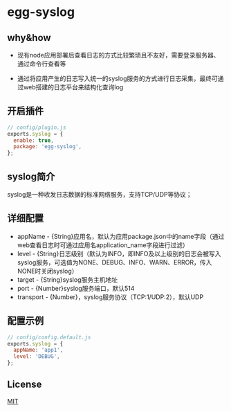 # egg-syslog

## why&how

- 现有node应用部署后查看日志的方式比较繁琐且不友好，需要登录服务器、通过命令行查看等

- 通过将应用产生的日志写入统一的syslog服务的方式进行日志采集，最终可通过web搭建的日志平台来结构化查询log


## 开启插件

```js
// config/plugin.js
exports.syslog = {
  enable: true,
  package: 'egg-syslog',
};
```

## syslog简介
syslog是一种收发日志数据的标准网络服务，支持TCP/UDP等协议；

## 详细配置
- appName - {String}应用名，默认为应用package.json中的name字段（通过web查看日志时可通过应用名application_name字段进行过滤）
- level - {String}日志级别（默认为INFO，即INFO及以上级别的日志会被写入syslog服务，可选值为NONE、DEBUG、INFO、WARN、ERROR，传入NONE时关闭syslog）
- target - {String}syslog服务主机地址
- port - {Number}syslog服务端口，默认514
- transport - {Number}，syslog服务协议（TCP:1/UDP:2），默认UDP

## 配置示例
```js
// config/config.default.js
exports.syslog = {
  appName: 'app1',
  level: 'DEBUG',
};
```

## License

[MIT](LICENSE)
